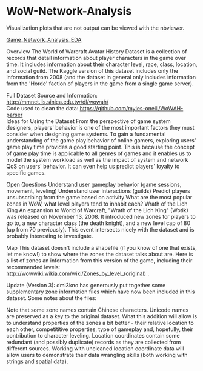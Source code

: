 # WoW-Network-Analysis
Visualization plots that are not output can be viewed with the nbviewer.

[Game_Network_Analysis_EDA](https://nbviewer.jupyter.org/gist/SSANGMAN/648ea4212b1e8a3159cee1e8c08c4d5b)

Overview
The World of Warcraft Avatar History Dataset is a collection of records that detail information about player characters in the game over time. It includes information about their character level, race, class, location, and social guild. The Kaggle version of this dataset includes only the information from 2008 (and the dataset in general only includes information from the 'Horde' faction of players in the game from a single game server).

Full Dataset Source and Information: http://mmnet.iis.sinica.edu.tw/dl/wowah/  
Code used to clean the data: https://github.com/myles-oneill/WoWAH-parser  
Ideas for Using the Dataset
From the perspective of game system designers, players' behavior is one of the most important factors they must consider when designing game systems. To gain a fundamental understanding of the game play behavior of online gamers, exploring users' game play time provides a good starting point. This is because the concept of game play time is applicable to all genres of games and it enables us to model the system workload as well as the impact of system and network QoS on users' behavior. It can even help us predict players' loyalty to specific games.

Open Questions
Understand user gameplay behavior (game sessions, movement, leveling)
Understand user interactions (guilds)
Predict players unsubscribing from the game based on activity
What are the most popular zones in WoW, what level players tend to inhabit each?
Wrath of the Lich King
An expansion to World of Warcraft, "Wrath of the Lich King" (Wotlk) was released on November 13, 2008. It introduced new zones for players to go to, a new character class (the death knight), and a new level cap of 80 (up from 70 previously). This event intersects nicely with the dataset and is probably interesting to investigate.

Map
This dataset doesn't include a shapefile (if you know of one that exists, let me know!) to show where the zones the dataset talks about are. Here is a list of zones an information from this version of the game, including their recommended levels: http://wowwiki.wikia.com/wiki/Zones_by_level_(original) .

Update (Version 3): dmi3kno has generously put together some supplementary zone information files which have now been included in this dataset. Some notes about the files:

Note that some zone names contain Chinese characters. Unicode names are preserved as a key to the original dataset. What this addition will allow is to understand properties of the zones a bit better - their relative location to each other, competititive properties, type of gameplay and, hopefully, their contribution to character leveling. Location coordinates contain some redundant (and possibly duplicate) records as they are collected from different sources. Working with uncleaned location coordinate data will allow users to demonstrate their data wrangling skills (both working with strings and spatial data).
